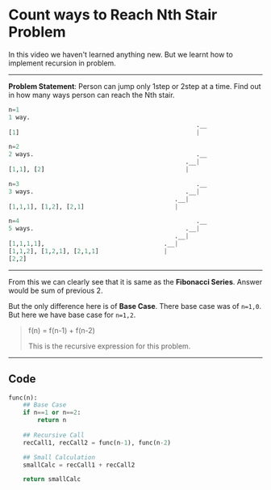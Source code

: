 # Count ways to Reach Nth Stair Problem

In this video we haven't learned anything new. But we learnt how to implement recursion in problem.

*****

**Problem Statement**: Person can jump only 1step or 2step at a time. Find out in how many ways person can reach the Nth stair.

```python
n=1
1 way.                                            
                                                    .__
[1]                                                 |
```

```python
n=2
2 ways.                                             .__
                                                 .__|
[1,1], [2]                                       |
```

```python
n=3                                                 .__
3 ways.                                          .__|
                                              .__|
[1,1,1], [1,2], [2,1]                         |
```

```python
n=4                                                 .__
5 ways.                                          .__|
                                              .__|
[1,1,1,1],                                 .__|
[1,1,2], [1,2,1], [2,1,1]                  |
[2,2]
```

*****

From this we can clearly see that it is same as the **Fibonacci Series**. Answer would be sum of previous 2.

But the only difference here is of **Base Case**. There base case was of `n=1,0`. But here we have base case for `n=1,2`.

> f(n) = f(n-1) + f(n-2)
>
> This is the recursive expression for this problem.

*****

## Code

```python
func(n):
    ## Base Case
    if n==1 or n==2:
        return n
    
    ## Recursive Call
    recCall1, recCall2 = func(n-1), func(n-2)

    ## Small Calculation
    smallCalc = recCall1 + recCall2

    return smallCalc
```

